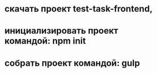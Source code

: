 # скачать проект test-task-frontend,
# инициализировать проект командой: npm init
# собрать проект командой: gulp
